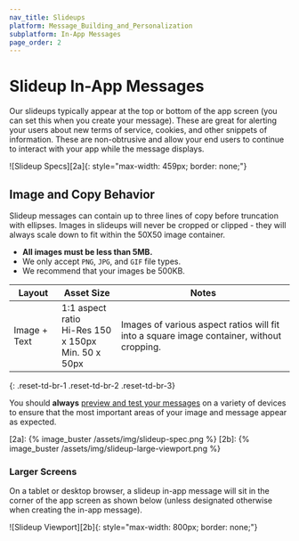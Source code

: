 ```yaml
---
nav_title: Slideups
platform: Message_Building_and_Personalization
subplatform: In-App Messages
page_order: 2
---
```

# Slideup In-App Messages

Our slideups typically appear at the top or bottom of the app screen (you can set this when you create your message). These are great for alerting your users about new terms of service, cookies, and other snippets of information. These are non-obtrusive and allow your end users to continue to interact with your app while the message displays.


![Slideup Specs][2a]{: style="max-width: 459px; border: none;"}


## Image and Copy Behavior

Slideup messages can contain up to three lines of copy before truncation with ellipses. Images in slideups will never be cropped or clipped - they will always scale down to fit within the 50X50 image container.

- __All images must be less than 5MB.__
- We only accept `PNG`, `JPG`, and `GIF` file types.
- We recommend that your images be 500KB.

| Layout | Asset Size | Notes |
|--- | --- | --- |
| Image + Text | 1:1 aspect ratio<br>Hi-Res 150 x 150px<br> Min. 50 x 50px | Images of various aspect ratios will fit into a square image container, without cropping. |
{: .reset-td-br-1 .reset-td-br-2 .reset-td-br-3}

You should __always__ [preview and test your messages]({{site.baseurl}}/user_guide/message_building_by_channel/in-app_messages/testing/) on a variety of devices to ensure that the most important areas of your image and message appear as expected.

[2a]: {% image_buster /assets/img/slideup-spec.png %}
[2b]: {% image_buster /assets/img/slideup-large-viewport.png %}


### Larger Screens

On a tablet or desktop browser, a slideup in-app message will sit in the corner of the app screen as shown below (unless designated otherwise when creating the in-app message).

![Slideup Viewport][2b]{: style="max-width: 800px; border: none;"}
